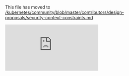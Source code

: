 This file has moved to [/kubernetes/community/blob/master/contributors/design-proposals/security-context-constraints.md](https://github.com/kubernetes/community/blob/master/contributors/design-proposals/security-context-constraints.md)


<!-- BEGIN MUNGE: GENERATED_ANALYTICS -->
[![Analytics](https://kubernetes-site.appspot.com/UA-36037335-10/GitHub/docs/proposals/security-context-constraints.md?pixel)]()
<!-- END MUNGE: GENERATED_ANALYTICS -->
